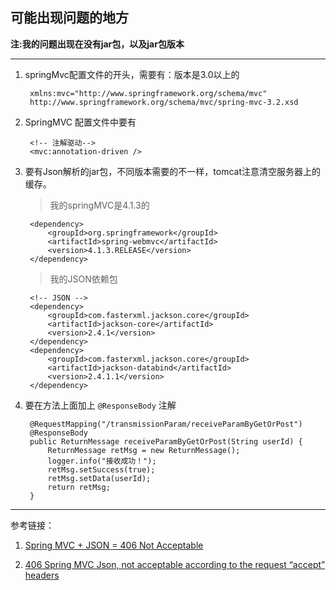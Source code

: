 ## 可能出现问题的地方
**注:我的问题出现在没有jar包，以及jar包版本**
*****
1. springMvc配置文件的开头，需要有：版本是3.0以上的

		xmlns:mvc="http://www.springframework.org/schema/mvc"
		http://www.springframework.org/schema/mvc/spring-mvc-3.2.xsd 

2. SpringMVC 配置文件中要有

		<!-- 注解驱动-->
		<mvc:annotation-driven />
3. 要有Json解析的jar包，不同版本需要的不一样，tomcat注意清空服务器上的缓存。
     > 我的springMVC是4.1.3的

		<dependency>
	        <groupId>org.springframework</groupId>
	        <artifactId>spring-webmvc</artifactId>
			<version>4.1.3.RELEASE</version>
	    </dependency>

    > 我的JSON依赖包

		<!-- JSON -->
		<dependency>
		    <groupId>com.fasterxml.jackson.core</groupId>
		    <artifactId>jackson-core</artifactId>
		    <version>2.4.1</version>
		</dependency>
		<dependency>
		    <groupId>com.fasterxml.jackson.core</groupId>
		    <artifactId>jackson-databind</artifactId>
		    <version>2.4.1.1</version>
		</dependency>

4. 要在方法上面加上 `@ResponseBody` 注解

		@RequestMapping("/transmissionParam/receiveParamByGetOrPost")
		@ResponseBody
		public ReturnMessage receiveParamByGetOrPost(String userId) {
			ReturnMessage retMsg = new ReturnMessage();
			logger.info("接收成功！");
			retMsg.setSuccess(true);
			retMsg.setData(userId);
			return retMsg;
		}

*****

参考链接：

1. [Spring MVC + JSON = 406 Not Acceptable](http://stackoverflow.com/questions/16335591/spring-mvc-json-406-not-acceptable)  

2. [406 Spring MVC Json, not acceptable according to the request “accept” headers](http://stackoverflow.com/questions/26615416/406-spring-mvc-json-not-acceptable-according-to-the-request-accept-headers)